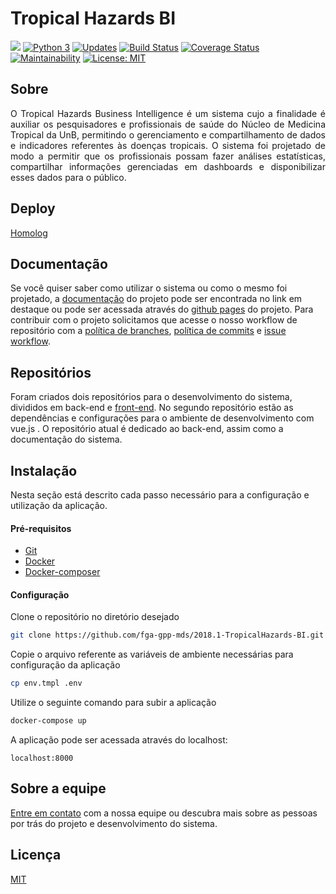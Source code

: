 # Tropical Hazards BI

![](https://i.imgur.com/OhSvJLM.jpg)
[![Python 3](https://pyup.io/repos/github/fga-gpp-mds/2018.1-TropicalHazards-BI/python-3-shield.svg)](https://pyup.io/repos/github/fga-gpp-mds/2018.1-TropicalHazards-BI/)
[![Updates](https://pyup.io/repos/github/fga-gpp-mds/2018.1-TropicalHazards-BI/shield.svg)](https://pyup.io/repos/github/fga-gpp-mds/2018.1-TropicalHazards-BI/)
[![Build Status](https://travis-ci.org/fga-gpp-mds/2018.1-TropicalHazards-BI.svg?branch=master)](https://travis-ci.org/fga-gpp-mds/2018.1-TropicalHazards-BI)
[![Coverage Status](https://coveralls.io/repos/github/fga-gpp-mds/2018.1-TropicalHazards-BI/badge.svg?branch=HEAD)](https://coveralls.io/github/fga-gpp-mds/2018.1-TropicalHazards-BI?branch=HEAD)
[![Maintainability](https://api.codeclimate.com/v1/badges/7fc5f5cd8fcb47c363f8/maintainability)](https://codeclimate.com/github/fga-gpp-mds/2018.1-TropicalHazards-BI/maintainability)
[![License: MIT](https://img.shields.io/badge/License-MIT-yellow.svg)](https://opensource.org/licenses/MIT)


## Sobre

<p align="justify"> O Tropical Hazards Business Intelligence é um sistema cujo a finalidade é auxiliar os pesquisadores e profissionais de saúde do Núcleo de Medicina Tropical da UnB, permitindo o gerenciamento e compartilhamento de dados e indicadores referentes às doenças tropicais. O sistema foi projetado de modo a permitir que os profissionais possam fazer análises estatísticas, compartilhar informações gerenciadas em dashboards e disponibilizar esses dados para o público.</p>

## Deploy
[Homolog](http://159.65.190.38)

## Documentação

  Se você quiser saber como utilizar o sistema ou como o mesmo foi projetado, a [documentação](https://github.com/fga-gpp-mds/2018.1-TropicalHazards-BI/tree/master/docs) do projeto pode ser encontrada no link em destaque ou pode ser acessada através do [github pages](https://fga-gpp-mds.github.io/2018.1-TropicalHazards-BI) do projeto. Para contribuir com o projeto solicitamos que acesse o nosso workflow de repositório com a [política de branches](https://fga-gpp-mds.github.io/2018.1-TropicalHazards-BI/workflow/politica_de_branches), [política de commits](https://fga-gpp-mds.github.io/2018.1-TropicalHazards-BI/workflow/politica_de_commit) e [issue workflow](https://fga-gpp-mds.github.io/2018.1-TropicalHazards-BI/workflow/issue_workflow).

## Repositórios
  Foram criados dois repositórios para o desenvolvimento do sistema, divididos em back-end e [front-end](https://github.com/fga-gpp-mds/2018.1-TropicalHazards-BI-FrontEnd). No segundo repositório estão as dependências e configurações para o ambiente de desenvolvimento com vue.js . O repositório atual é dedicado ao back-end, assim como a documentação do sistema.

## Instalação
  Nesta seção está descrito cada passo necessário para a configuração e utilização da aplicação.

  #### Pré-requisitos
  * [Git](https://git-scm.com/)
  * [Docker](https://www.docker.com/get-docker)
  * [Docker-composer](https://docs.docker.com/compose/install/#install-compose)

  #### Configuração

  Clone o repositório no diretório desejado
  ```bash
  git clone https://github.com/fga-gpp-mds/2018.1-TropicalHazards-BI.git
  ```
  
  Copie o arquivo referente as variáveis de ambiente necessárias para configuração da aplicação
  ```bash
  cp env.tmpl .env
  ```

  Utilize o seguinte comando para subir a aplicação
  ```bash
  docker-compose up
  ```

  A aplicação pode ser acessada através do localhost:
  ```
  localhost:8000
  ```

## Sobre a equipe
  [Entre em contato](https://fga-gpp-mds.github.io/2018.1-TropicalHazards-BI/project_artefacts/tap/#10-lista-das-partes-interessadas) com a nossa equipe ou descubra mais sobre as pessoas por trás do projeto e desenvolvimento do sistema.

## Licença
 [MIT](https://github.com/fga-gpp-mds/2018.1-Grupo3/blob/development/LICENSE)
